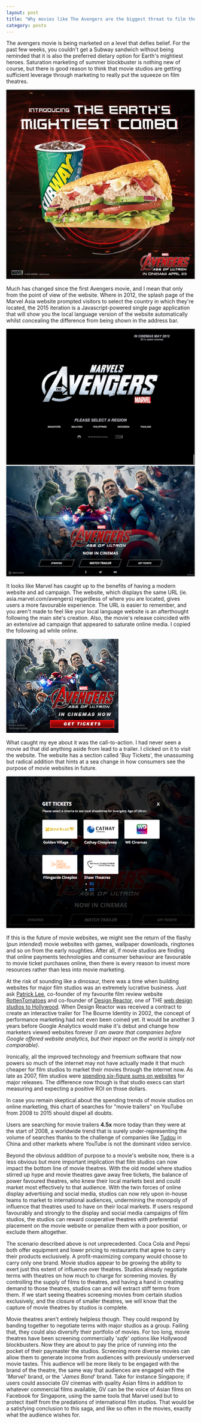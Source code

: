 ```yaml
---
layout: post
title: "Why movies like The Avengers are the biggest threat to film theatres"
category: posts
---
```

The avengers movie is being marketed on a level that defies belief. For the past few weeks, you couldn't get a Subway sandwich without being reminded that it is also the preferred dietary option for Earth's mightiest heroes. Saturation marketing of summer blockbuster is nothing new of course, but there is good reason to think that movie studios are getting sufficient leverage through marketing to really put the squeeze on film theatres.

![Subway-Avengers-ad](/images/subway-avengers-ad.jpg)

Much has changed since the first Avengers movie, and I mean that only from the point of view of the website. Where in 2012, the splash page of the Marvel Asia website prompted visitors to select the country in which they're located, the 2015 iteration is a Javascript-powered single page application that will show you the local language version of the website automatically whilst concealing the difference from being shown in the address bar. 

![Avengers website 2012](/images/asia.marvel.com-2012.png)
![Avengers website 2015](/images/asia.marvel.com-2015.png)

It looks like Marvel has caught up to the benefits of having a modern website and ad campaign. The website, which displays the same URL (ie. asia.marvel.com/avengers) regardless of where you are located, gives users a more favourable experience. The URL is easier to remember, and you aren't made to feel like your local language website is an afterthought following the main site's creation. Also, the movie's release coincided with an extensive ad campaign that appeared to saturate online media. I copied the following ad while online.

![Avengers movie ad](/images/avengers.jpg)

What caught my eye about it was the call-to-action. I had never seen a movie ad that did anything aside from lead to a trailer. I clicked on it to visit the website. The website has a section called 'Buy Tickets', the unassuming but radical addition that hints at a sea change in how consumers see the purpose of movie websites in future.

![Buy avengers tickets website](/images/asia.marvel.com-tickets.png)

If this is the future of movie websites, we might see the return of the flashy (*pun intended*) movie websites with games, wallpaper downloads, ringtones and so on from the early noughties. After all, if movie studios are finding that online payments technologies and consumer behaviour are favourable to movie ticket purchases online, then there is every reason to invest more resources rather than less into movie marketing.

At the risk of sounding like a dinosaur, there was a time when building websites for major film studios was an extremely lucrative business. Just ask [Patrick Lee](https://twitter.com/rottendoubt), co-founder of my favourite film review website [RottenTomatoes](http://www.rottentomatoes.com) and co-founder of [Design Reactor](http://designreactor.com/), one of THE [web design studios to Hollywood](http://designreactor.com/company/about-us). When Design Reactor was received a contract to create an interactive trailer for The Bourne Identity in 2002, the concept of performance marketing had not even been coined yet. It would be another 3 years before Google Analytics would make it's debut and change how marketers viewed websites forever *(I am aware that companies before Google offered website analytics, but their impact on the world is simply not comparable)*.

Ironically, all the improved technology and freemium software that now powers so much of the internet may not have actually made it that much cheaper for film studios to market their movies through the internet now. As late as 2007, film studios were [spending six-figure sums on websites](http://www.marketingmovies.net/news/changing-roles-for-official-film-websites/) for major releases. The difference now though is that studio execs can start measuring and expecting a positive ROI on those dollars.

In case you remain skeptical about the spending trends of movie studios on online marketing, this chart of searches for "movie trailers" on YouTube from 2008 to 2015 should dispel all doubts.

<script type="text/javascript" src="//www.google.com/trends/embed.js?hl=en-US&q=movie+trailers&gprop=youtube&cmpt=q&tz&tz&content=1&cid=TIMESERIES_GRAPH_0&export=5&w=500&h=330"></script>

Users are searching for movie trailers **4.5x** more today than they were at the start of 2008, a worldwide trend that is surely under-representing the volume of searches thanks to the challenge of companies like [Tudou](http://www.tudou.com) in China and other markets where YouTube is not the dominant video service.

Beyond the obvious addition of purpose to a movie's website now, there is a less obvious but more important implication that film studios can now impact the bottom line of movie theatres. With the old model where studios stirred up hype and movie theatres gave away free tickets, the balance of power favoured theatres, who knew their local markets best and could market most effectively to that audience. With the twin forces of online display advertising and social media, studios can now rely upon in-house teams to market to international audiences, undermining the monopoly of influence that theatres used to have on their local markets. If users respond favourably and strongly to the display and social media campaigns of film studios, the studios can reward cooperative theatres with preferential placement on the movie website or penalize them with a poor position, or exclude them altogether. 

The scenario described above is not unprecedented. Coca Cola and Pepsi both offer equipment and lower pricing to restaurants that agree to carry their products exclusively. A profit-maximizing company would choose to carry only one brand. Movie studios appear to be growing the ability to exert just this extent of influence over theatres. Studios already negotiate terms with theatres on how much to charge for screening movies. By controlling the supply of films to theatres, and having a hand in creating demand to those theatres, studios can and will extract stiff terms from them. If we start seeing theatres screening movies from certain studios exclusively, and the closure of smaller theatres, we will know that the capture of movie theatres by studios is complete.

Movie theatres aren't entirely helpless though. They could respond by banding together to negotiate terms with major studios as a group. Failing that, they could also diversify their portfolio of movies. For too long, movie theatres have been screening commercially '*safe*' options like Hollywood blockbusters. Now they are about to pay the price of running into the pocket of their paymaster the studios. Screening more diverse movies can allow them to generate income from audiences with previously underserved movie tastes. This audience will be more likely to be engaged with the brand of the theatre, the same way that audiences are engaged with the '*Marvel*' brand, or the '*James Bond*' brand. Take for instance Singapore; if users could associate GV cinemas with quality Asian films in addition to whatever commercial films available, GV can be the voice of Asian films on Facebook for Singapore, using the same tools that Marvel used but to protect itself from the predations of international film studios. That would be a satisfying conclusion to this saga, and like so often in the movies, exactly what the audience wishes for.